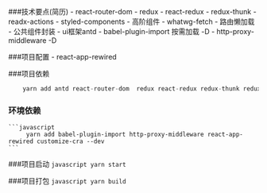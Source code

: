 ###技术要点(简历)
    - react-router-dom
    - redux
    - react-redux
    - redux-thunk
    - readx-actions
    - styled-components
    - 高阶组件
    - whatwg-fetch
    - 路由懒加载
    - 公共组件封装
    - ui框架antd
    - babel-plugin-import 按需加载  -D
    - http-proxy-middleware  -D

###项目配置 
    - react-app-rewired 

###项目依赖
```javascript
    yarn add antd react-router-dom  redux react-redux redux-thunk redux-actions styled-components whatwg-fetch react-loadable
```

### 环境依赖
    ```javascript
         yarn add babel-plugin-import http-proxy-middleware react-app-rewired customize-cra --dev
    ```

###项目启动
    ```javascript
        yarn start
    ```

###项目打包
    ```javascript
        yarn build
    ```
